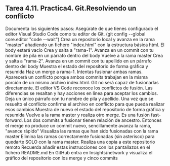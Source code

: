 ## Tarea 4.11. Practica4. Git.Resolviendo un conflicto

Documenta los siguientes pasos:
Asegúrate de que tienes configurado el editor Visual Studio Code como tu editor de Git. (git config --global core.editor "code --wait")
Crea un repositorio local y avanza en la rama "master" añadiendo un fichero "index.html" con la estructura básica html. El body estará vacío
Crea y salta a "rama-1". Avanza en un commit con tu nombre de pila en un párrafo dentro del body
Vuelve a la rama master
Crea y salta a "rama-2". Avanza en un commit con tu apellido en un párrafo dentro del body
Muestra el estado del repositorio de forma gráfica y resumida
Haz un merge a rama-1. Intentas fusionar ambas ramas. Aparecerá un conflicto porque ambos commits trabajan en la misma porción <body></body> de un mismo archivo index.html. Git no será capaz de fusionarlas directamente. 
El editor VS Code reconoce los conflictos de fusión. Las diferencias se resaltan y hay acciones en línea para aceptar los cambios. Deja un único párrafo con tu nombre de pila y apellido.
Una vez que se resuelto el conflicto confirma el archivo en conflicto para que pueda realizar esos cambios
Muestra de nuevo el estado del repositorio de forma gráfica y resumida
Vuelve a la rama master y realiza otro merge. Es una fusión fast-forward. Los dos commits a fusionar tienen relación de ancestro. Entonces el merge no produce un commit nuevo, sencillamente avanza la rama, "avance rápido"
Visualiza las ramas que han sido fusionadas con la rama master
Elimina las ramas correctamente fusionadas (sin asterisco) para quedarte SOLO con la rama master. 
Realiza una copia a este repositorio remoto
Recuerda añadir estas instrucciones con los pantallazos en el fichero README.md
En GitHub entra en Insights/network y visualiza el gráfico del repositorio con los merge y cinco commits  